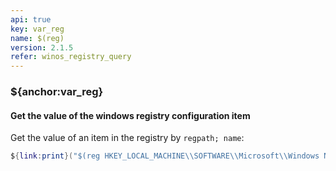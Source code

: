 ```yaml
---
api: true
key: var_reg
name: $(reg)
version: 2.1.5
refer: winos_registry_query
---
```


### ${anchor:var_reg}

#### Get the value of the windows registry configuration item

Get the value of an item in the registry by `regpath; name`:

```lua
${link:print}("$(reg HKEY_LOCAL_MACHINE\\SOFTWARE\\Microsoft\\Windows NT\\CurrentVersion\\XXXX;Name)")
```

